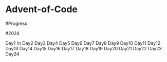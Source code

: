 # Advent-of-Code

#Progress

#2024

Day1 /n
Day2
Day3
Day4
Day5
Day6
Day7
Day8
Day9
Day10
Day11
Day12
Day13
Day14
Day15
Day16
Day17
Day18
Day19
Day20
Day21
Day22
Day23
Day24
